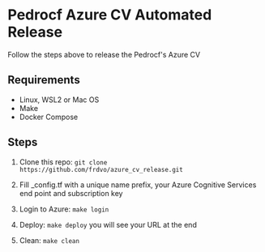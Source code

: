 # Pedrocf Azure CV Automated Release

Follow the steps above to release the Pedrocf's Azure CV

## Requirements

* Linux, WSL2 or Mac OS
* Make
* Docker Compose

## Steps

1. Clone this repo: `git clone https://github.com/frdvo/azure_cv_release.git`

1. Fill _config.tf with a unique name prefix, your Azure Cognitive Services end point and subscription key

1. Login to Azure: `make login`

1. Deploy: `make deploy` you will see your URL at the end

1. Clean: `make clean`